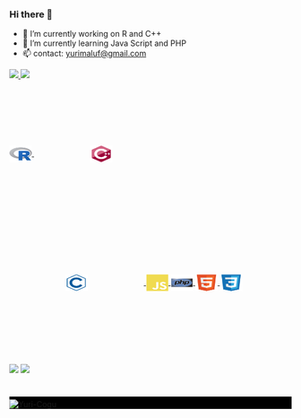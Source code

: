 ### Hi there 👋
- 🔭 I’m currently working on R and C++
- 🌱 I’m currently learning Java Script and PHP
- 📫 contact: yurimaluf@gmail.com 
<html>

<div>
  <a href="https://github.com/yurimaluf">
  <img height="160em" style src="https://github-readme-stats.vercel.app/api?username=yurimaluf&show_icons=true&theme=default&include_all_commits=true&count_private=true"/>
  <img height="160em" src="https://github-readme-stats.vercel.app/api/top-langs/?username=yurimaluf&layout=compact&langs_count=7&theme=default"/>
</div>

<div style="display: inline_block"><br>
  <img align="center" alt="Yuri-R" height="30" width="40" src="https://github.com/devicons/devicon/blob/master/icons/r/r-original.svg">
  <img align="center" alt="Yuri-C++" style="fill: #4691f6; padding: 100px" height="30" width="40" src="https://github.com/devicons/devicon/blob/master/icons/cplusplus/cplusplus-original.svg">
  <img align="center" alt="Yuri-C" style="fill: black; padding: 100px"  height="30" width="40" src="https://github.com/devicons/devicon/blob/master/icons/c/c-line.svg">
  <img align="center" alt="Yuri-Js" height="30" width="40" src="https://raw.githubusercontent.com/devicons/devicon/master/icons/javascript/javascript-plain.svg">
  <img align="center" alt="Rafa-CSS" height="30" width="40" src="https://raw.githubusercontent.com/devicons/devicon/master/icons/php/php-original.svg">
  <img align="center" alt="Rafa-HTML" height="30" width="40" src="https://raw.githubusercontent.com/devicons/devicon/master/icons/html5/html5-original.svg">
  <img align="center" alt="Rafa-CSS" height="30" width="40" src="https://raw.githubusercontent.com/devicons/devicon/master/icons/css3/css3-original.svg">
</div>

##

<div> 
  <a href = "mailto:yurimaluf@gmail.com"><img src="https://img.shields.io/badge/Gmail-D14836?style=for-the-badge&logo=gmail&logoColor=white" target="_blank"></a>
  <a href = "https://twitter/yurimaluf"><img src="https://img.shields.io/badge/Twitter-1DA1F2?style=for-the-badge&logo=twitter&logoColor=white" target="_blank"></a>
</div>

#

<div style="background-color: black" > 
  <img align="middle" alt="Yuri-Cogu" height="250" src="https://miro.medium.com/max/2400/1*9S3JhMtLGiacpNpziWGN1A.gif">
</div>
